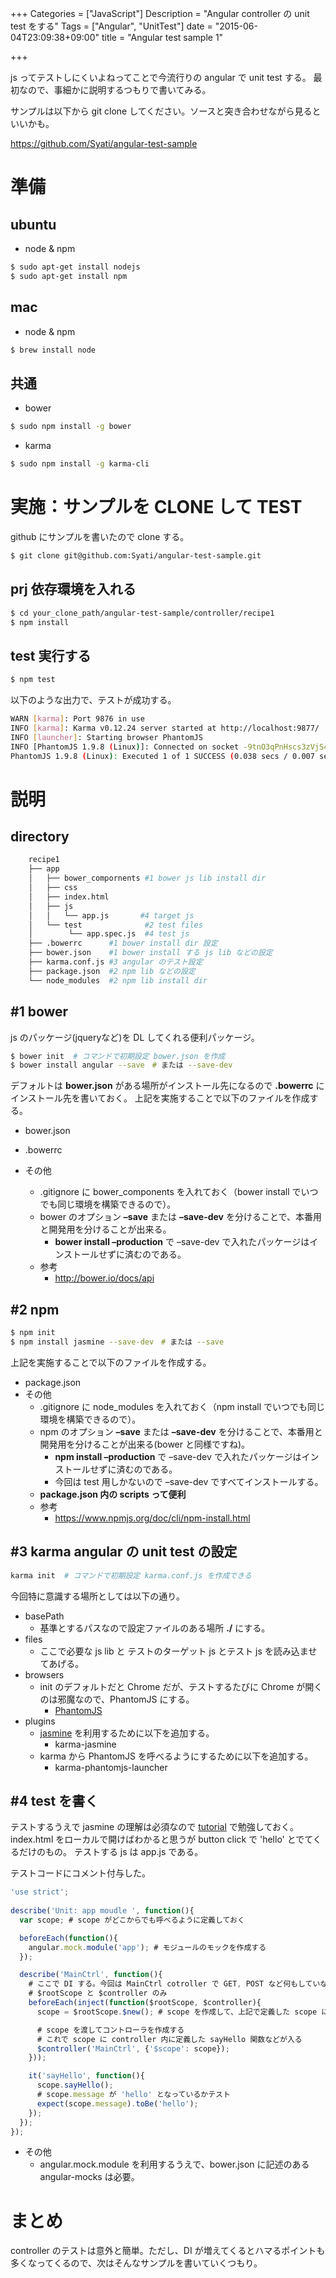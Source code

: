 +++
Categories = ["JavaScript"]
Description = "Angular controller の unit test をする"
Tags = ["Angular", "UnitTest"]
date = "2015-06-04T23:09:38+09:00"
title = "Angular test sample 1"

+++


js ってテストしにくいよねってことで今流行りの angular で unit test する。 
最初なので、事細かに説明するつもりで書いてみる。

サンプルは以下から git clone してください。ソースと突き合わせながら見るといいかも。

<https://github.com/Syati/angular-test-sample>
<!--more-->

# 準備

## ubuntu

- node & npm

~~~bash
$ sudo apt-get install nodejs
$ sudo apt-get install npm
~~~

## mac

- node & npm

~~~bash
$ brew install node
~~~

## 共通

- bower

~~~bash
$ sudo npm install -g bower
~~~

- karma

~~~bash
$ sudo npm install -g karma-cli
~~~

# 実施：サンプルを CLONE して TEST

github にサンプルを書いたので clone する。

~~~bash
$ git clone git@github.com:Syati/angular-test-sample.git
~~~

## prj 依存環境を入れる

~~~bash
$ cd your_clone_path/angular-test-sample/controller/recipe1
$ npm install
~~~

## test 実行する

~~~bash
$ npm test
~~~
    
以下のような出力で、テストが成功する。

~~~bash
WARN [karma]: Port 9876 in use
INFO [karma]: Karma v0.12.24 server started at http://localhost:9877/
INFO [launcher]: Starting browser PhantomJS
INFO [PhantomJS 1.9.8 (Linux)]: Connected on socket -9tnO3qPnHscs3zVjS4l with id 62869514
PhantomJS 1.9.8 (Linux): Executed 1 of 1 SUCCESS (0.038 secs / 0.007 secs)
~~~
    
# 説明

## directory
~~~bash
    recipe1
    ├── app
    │   ├── bower_compornents #1 bower js lib install dir
    │   ├── css
    │   ├── index.html
    │   ├── js
    │   │   └── app.js       #4 target js
    │   └── test              #2 test files
    │        └── app.spec.js  #4 test js
    ├── .bowerrc      #1 bower install dir 設定
    ├── bower.json    #1 bower install する js lib などの設定
    ├── karma.conf.js #3 angular のテスト設定
    ├── package.json  #2 npm lib などの設定 
    └── node_modules  #2 npm lib install dir
~~~
    
## #1 bower

js のパッケージ(jqueryなど)を DL してくれる便利パッケージ。

~~~bash
$ bower init  # コマンドで初期設定 bower.json を作成
$ bower install angular --save　# または --save-dev
~~~
 

デフォルトは **bower.json** がある場所がインストール先になるので **.bowerrc** にインストール先を書いておく。
上記を実施することで以下のファイルを作成する。

- bower.json
- .bowerrc

- その他
    - .gitignore に bower\_components を入れておく（bower install でいつでも同じ環境を構築できるので）。
    - bower のオプション **&#x2013;save** または **&#x2013;save-dev** を分けることで、本番用と開発用を分けることが出来る。
        - **bower install &#x2013;production** で &#x2013;save-dev で入れたパッケージはインストールせずに済むのである。
    - 参考
      -   <http://bower.io/docs/api>

## #2 npm

~~~bash
$ npm init 
$ npm install jasmine --save-dev　# または --save
~~~

上記を実施することで以下のファイルを作成する。

- package.json
- その他
    - .gitignore に node\_modules を入れておく（npm install でいつでも同じ環境を構築できるので）。
    - npm のオプション **&#x2013;save** または **&#x2013;save-dev** を分けることで、本番用と開発用を分けることが出来る(bower と同様ですね)。
        - **npm install &#x2013;production** で &#x2013;save-dev で入れたパッケージはインストールせずに済むのである。
        - 今回は test 用しかないので &#x2013;save-dev ですべてインストールする。
    - **package.json 内の scripts って便利**
    - 参考
        - <https://www.npmjs.org/doc/cli/npm-install.html>

## #3 karma  angular の unit test の設定

~~~bash
karma init  # コマンドで初期設定 karma.conf.js を作成できる
~~~

今回特に意識する場所としては以下の通り。

- basePath
    - 基準とするパスなので設定ファイルのある場所 **./** にする。
- files
    - ここで必要な js lib と テストのターゲット js とテスト js を読み込ませてあげる。
- browsers
    - init のデフォルトだと Chrome だが、テストするたびに Chrome が開くのは邪魔なので、PhantomJS にする。
        - [PhantomJS](http://phantomjs.org/)
- plugins
    - [jasmine](http://jasmine.github.io) を利用するために以下を追加する。
        - karma-jasmine
    - karma から PhantomJS を呼べるようにするために以下を追加する。
        - karma-phantomjs-launcher

## #4 test を書く

テストするうえで jasmine の理解は必須なので [tutorial](http://jasmine.github.io/2.1/introduction.html) で勉強しておく。
index.html をローカルで開けばわかると思うが button click で 'hello' とでてくるだけのもの。
テストする js は app.js である。

テストコードにコメント付与した。

~~~javascript
'use strict';
 
describe('Unit: app moudle ', function(){
  var scope; # scope がどこからでも呼べるように定義しておく

  beforeEach(function(){
    angular.mock.module('app'); # モジュールのモックを作成する
  });

  describe('MainCtrl', function(){
    # ここで DI する。今回は MainCtrl cotroller で GET, POST など何もしていないので
    # $rootScope と $controller のみ
    beforeEach(inject(function($rootScope, $controller){ 
      scope = $rootScope.$new(); # scope を作成して、上記で定義した scope に代入する

      # scope を渡してコントローラを作成する
      # これで scope に controller 内に定義した sayHello 関数などが入る 
      $controller('MainCtrl', {'$scope': scope}); 
    }));

    it('sayHello', function(){
      scope.sayHello();
      # scope.message が 'hello' となっているかテスト
      expect(scope.message).toBe('hello');
    });
  });
});
~~~

-   その他
    -   angular.mock.module を利用するうえで、bower.json に記述のある angular-mocks は必要。

# まとめ

controller のテストは意外と簡単。ただし、DI が増えてくるとハマるポイントも多くなってくるので、次はそんなサンプルを書いていくつもり。
